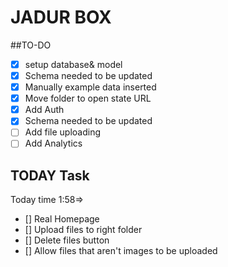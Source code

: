 # JADUR BOX

##TO-DO

 - [x] setup database& model
 - [x] Schema needed to be updated  
 - [x] Manually example data inserted
 - [x] Move folder to open state URL
 - [x] Add Auth
 - [x] Schema needed to be updated  
 - [ ] Add file uploading
 - [ ] Add Analytics
 
## TODAY Task 
Today time 1:58=>

 - [] Real Homepage
 - [] Upload files to right folder
 - [] Delete files button 
 - [] Allow files that aren't images to be uploaded
 

